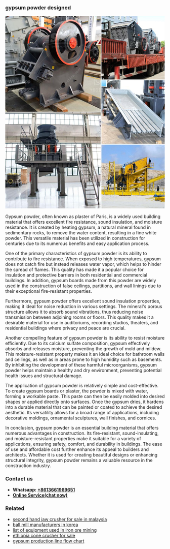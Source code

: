 <h3>gypsum powder designed</h3><img src='1708332882.jpg' alt=''><p>Gypsum powder, often known as plaster of Paris, is a widely used building material that offers excellent fire resistance, sound insulation, and moisture resistance. It is created by heating gypsum, a natural mineral found in sedimentary rocks, to remove the water content, resulting in a fine white powder. This versatile material has been utilized in construction for centuries due to its numerous benefits and easy application process.</p><p>One of the primary characteristics of gypsum powder is its ability to contribute to fire resistance. When exposed to high temperatures, gypsum does not catch fire but instead releases water vapor, which helps to hinder the spread of flames. This quality has made it a popular choice for insulation and protective barriers in both residential and commercial buildings. In addition, gypsum boards made from this powder are widely used in the construction of false ceilings, partitions, and wall linings due to their exceptional fire-resistant properties.</p><p>Furthermore, gypsum powder offers excellent sound insulation properties, making it ideal for noise reduction in various settings. The mineral's porous structure allows it to absorb sound vibrations, thus reducing noise transmission between adjoining rooms or floors. This quality makes it a desirable material for use in auditoriums, recording studios, theaters, and residential buildings where privacy and peace are crucial.</p><p>Another compelling feature of gypsum powder is its ability to resist moisture efficiently. Due to its calcium sulfate composition, gypsum effectively absorbs and releases moisture, preventing the growth of mold and mildew. This moisture-resistant property makes it an ideal choice for bathroom walls and ceilings, as well as in areas prone to high humidity such as basements. By inhibiting the development of these harmful microorganisms, gypsum powder helps maintain a healthy and dry environment, preventing potential health issues and structural damage.</p><p>The application of gypsum powder is relatively simple and cost-effective. To create gypsum boards or plaster, the powder is mixed with water, forming a workable paste. This paste can then be easily molded into desired shapes or applied directly onto surfaces. Once the gypsum dries, it hardens into a durable material that can be painted or coated to achieve the desired aesthetic. Its versatility allows for a broad range of applications, including decorative moldings, ornamental sculptures, wall finishes, and cornices.</p><p>In conclusion, gypsum powder is an essential building material that offers numerous advantages in construction. Its fire-resistant, sound-insulating, and moisture-resistant properties make it suitable for a variety of applications, ensuring safety, comfort, and durability in buildings. The ease of use and affordable cost further enhance its appeal to builders and architects. Whether it is used for creating beautiful designs or enhancing structural integrity, gypsum powder remains a valuable resource in the construction industry.</p><h3>Contact us</h3><ul><li><strong>Whatsapp:&nbsp;<a href="https://wa.me/8613661969651">+8613661969651</a></strong></li><li><a href="https://swt.shibang-china.com/?git&amp;zhl&amp;gypsum powder designed"><strong>Online Service(chat now)</strong></a></li></ul><h3>Related</h3><ul><li><a href='second hand jaw crusher for sale in malaysia.md'>second hand jaw crusher for sale in malaysia</a></li><li><a href='ball mill manufacturers in korea.md'>ball mill manufacturers in korea</a></li><li><a href='list of equipment used in iron ore mining.md'>list of equipment used in iron ore mining</a></li><li><a href='ethiopia cone crusher for sale.md'>ethiopia cone crusher for sale</a></li><li><a href='gypsum production line flow chart.md'>gypsum production line flow chart</a></li></ul>